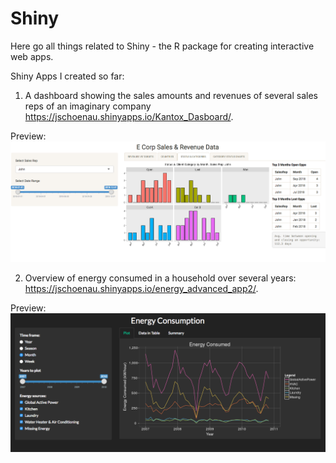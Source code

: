 # Shiny

Here go all things related to Shiny - the R package for creating interactive web apps.

Shiny Apps I created so far:

1. A dashboard showing the sales amounts and revenues of several sales reps of an imaginary company https://jschoenau.shinyapps.io/Kantox_Dasboard/.

Preview:
![ecorp shiny app preview](https://github.com/jorgschonau/shiny/blob/master/images/ecorp_screenshot.png)

2. Overview of energy consumed in a household over several years: https://jschoenau.shinyapps.io/energy_advanced_app2/.

Preview:
![energy shiny app preview](https://github.com/jorgschonau/shiny/blob/master/images/preview_energy_shinyapp.png)
